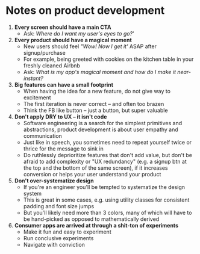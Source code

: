 # Notes on product development

1. **Every screen should have a main CTA**
    * Ask: *Where do I want my user's eyes to go?*'
3. **Every product should have a magical moment**
    * New users should feel *"Wow! Now I get it'* ASAP after signup/purchase
    * For example, being greeted with cookies on the kitchen table in your freshly cleaned Airbnb
    * Ask: *What is my app's magical moment and how do I make it near-instant?*
3. **Big features can have a small footprint**
    * When having the idea for a new feature, do not give way to excitement
    * The first iteration is never correct – and often too brazen
    * Think the FB like button – just a button, but super valuable
4. **Don't apply DRY to UX – it isn't code**
    * Software engineering is a search for the simplest primitives and abstractions, product development is about user empathy and communication
    * Just like in speech, you sometimes need to repeat yourself twice or thrice for the message to sink in
    * Do ruthlessly deprioritize features that don't add value, but don't be afraid to add complexity or "UX redundancy" (e.g. a signup btn at the top and the bottom of the same screen), if it increases conversion or helps your user understand your product
5. **Don't over-systematize design**
    * If you're an engineer you'll be tempted to systematize the design system
    * This is great in some cases, e.g. using utility classes for consistent padding and font size jumps
    * But you'll likely need more than 3 colors, many of which will have to be hand-picked as opposed to mathematically derived
6. **Consumer apps are arrived at through a shit-ton of experiments**
    * Make it fun and easy to experiment
    * Run conclusive experiments
    * Navigate with conviction
